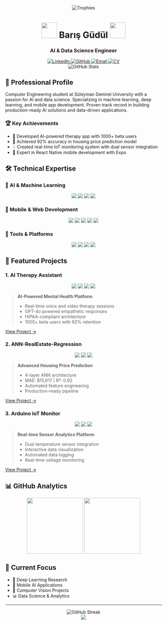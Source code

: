 <div align="center">
  <img src="https://github-profile-trophy.vercel.app/?username=barisgudul&theme=radical&no-frame=true&no-bg=true&margin-w=4&row=1&column=7" alt="Trophies" />
</div>

<div align="center">
  <h1>
    <img src="https://media.giphy.com/media/h408T6Y5GfmXBKW62l/giphy.gif" width="50"/>
    Barış Güdül
    <img src="https://media.giphy.com/media/h408T6Y5GfmXBKW62l/giphy.gif" width="50"/>
  </h1>
  <h3>AI & Data Science Engineer</h3>
</div>

<div align="center">
  <a href="https://www.linkedin.com/in/mehmetbarisgudul">
    <img src="https://img.shields.io/badge/LinkedIn-0077B5?style=for-the-badge&logo=linkedin&logoColor=white" alt="LinkedIn"/>
  </a>
  <a href="https://github.com/barisgudul">
    <img src="https://img.shields.io/badge/GitHub-100000?style=for-the-badge&logo=github&logoColor=white" alt="GitHub"/>
  </a>
  <a href="mailto:mehmetbarisgudul@gmail.com">
    <img src="https://img.shields.io/badge/Email-D14836?style=for-the-badge&logo=gmail&logoColor=white" alt="Email"/>
  </a>
  <a href="./Mehmet_Baris_Gudul.pdf">
    <img src="https://img.shields.io/badge/CV-4285F4?style=for-the-badge&logo=adobe-acrobat-reader&logoColor=white" alt="CV"/>
  </a>
</div>

<div align="center">
  <img src="https://github-readme-stats.vercel.app/api?username=barisgudul&show_icons=true&theme=radical&hide_border=true&include_all_commits=true&count_private=true" alt="GitHub Stats" />
</div>

## 🎯 Professional Profile

Computer Engineering student at Süleyman Demirel University with a passion for AI and data science. Specializing in machine learning, deep learning, and mobile app development. Proven track record in building production-ready AI solutions and data-driven applications.

### 🏆 Key Achievements
- 🚀 Developed AI-powered therapy app with 1000+ beta users
- 🎯 Achieved 92% accuracy in housing price prediction model
- 💡 Created real-time IoT monitoring system with dual sensor integration
- 📱 Expert in React Native mobile development with Expo

## 🛠️ Technical Expertise

### 🤖 AI & Machine Learning
<div align="center">
  <img src="https://img.shields.io/badge/TensorFlow-FF6F00?style=for-the-badge&logo=tensorflow&logoColor=white"/>
  <img src="https://img.shields.io/badge/Keras-D00000?style=for-the-badge&logo=keras&logoColor=white"/>
  <img src="https://img.shields.io/badge/Scikit--learn-F7931E?style=for-the-badge&logo=scikit-learn&logoColor=white"/>
  <img src="https://img.shields.io/badge/Pandas-150458?style=for-the-badge&logo=pandas&logoColor=white"/>
</div>

### 📱 Mobile & Web Development
<div align="center">
  <img src="https://img.shields.io/badge/React_Native-61DAFB?style=for-the-badge&logo=react&logoColor=black"/>
  <img src="https://img.shields.io/badge/Expo-000020?style=for-the-badge&logo=expo&logoColor=white"/>
  <img src="https://img.shields.io/badge/TypeScript-3178C6?style=for-the-badge&logo=typescript&logoColor=white"/>
  <img src="https://img.shields.io/badge/HTML5-E34F26?style=for-the-badge&logo=html5&logoColor=white"/>
  <img src="https://img.shields.io/badge/CSS3-1572B6?style=for-the-badge&logo=css3&logoColor=white"/>
</div>

### 🔧 Tools & Platforms
<div align="center">
  <img src="https://img.shields.io/badge/Python-3776AB?style=for-the-badge&logo=python&logoColor=white"/>
  <img src="https://img.shields.io/badge/SQL-4479A1?style=for-the-badge&logo=mysql&logoColor=white"/>
  <img src="https://img.shields.io/badge/Git-F05032?style=for-the-badge&logo=git&logoColor=white"/>
  <img src="https://img.shields.io/badge/Google_Cloud-4285F4?style=for-the-badge&logo=google-cloud&logoColor=white"/>
</div>

## 🚀 Featured Projects

### 1. AI Therapy Assistant
<div align="center">
  <img src="https://img.shields.io/badge/React_Native-61DAFB?style=flat-square&logo=react&logoColor=black"/>
  <img src="https://img.shields.io/badge/Expo-000020?style=flat-square&logo=expo&logoColor=white"/>
  <img src="https://img.shields.io/badge/GPT4-412991?style=flat-square&logo=openai&logoColor=white"/>
  <img src="https://img.shields.io/badge/Firebase-FFCA28?style=flat-square&logo=firebase&logoColor=black"/>
</div>

> **AI-Powered Mental Health Platform**
> - Real-time voice and video therapy sessions
> - GPT-4o powered empathetic responses
> - HIPAA-compliant architecture
> - 1000+ beta users with 92% retention

[View Project →](https://github.com/barisgudul/therapy.)

### 2. ANN-RealEstate-Regression
<div align="center">
  <img src="https://img.shields.io/badge/TensorFlow-FF6F00?style=flat-square&logo=tensorflow&logoColor=white"/>
  <img src="https://img.shields.io/badge/Keras-D00000?style=flat-square&logo=keras&logoColor=white"/>
  <img src="https://img.shields.io/badge/Pandas-150458?style=flat-square&logo=pandas&logoColor=white"/>
</div>

> **Advanced Housing Price Prediction**
> - 4-layer ANN architecture
> - MAE: $15,617 | R²: 0.92
> - Automated feature engineering
> - Production-ready pipeline

[View Project →](https://github.com/barisgudul/ANN-RealEstate-Regression)

### 3. Arduino IoT Monitor
<div align="center">
  <img src="https://img.shields.io/badge/Python-3776AB?style=flat-square&logo=python&logoColor=white"/>
  <img src="https://img.shields.io/badge/Arduino-00979D?style=flat-square&logo=arduino&logoColor=white"/>
  <img src="https://img.shields.io/badge/Plotly-3F4F75?style=flat-square&logo=plotly&logoColor=white"/>
</div>

> **Real-time Sensor Analytics Platform**
> - Dual temperature sensor integration
> - Interactive data visualization
> - Automated data logging
> - Real-time voltage monitoring

[View Project →](https://github.com/barisgudul/Ardunio_IOT)

## 📊 GitHub Analytics

<div align="center">
  <img height="180em" src="https://github-readme-stats.vercel.app/api?username=barisgudul&show_icons=true&theme=radical&include_all_commits=true&count_private=true"/>
  <img height="180em" src="https://github-readme-stats.vercel.app/api/top-langs/?username=barisgudul&layout=compact&langs_count=8&theme=radical"/>
</div>

## 🌟 Current Focus

- 🔬 Deep Learning Research
- 📱 Mobile AI Applications
- 🤖 Computer Vision Projects
- 📊 Data Science & Analytics

---

<div align="center">
  <img src="https://github-readme-streak-stats.herokuapp.com/?user=barisgudul&theme=radical" alt="GitHub Streak"/>
</div>

<div align="center">
  <img src="https://capsule-render.vercel.app/api?type=waving&color=gradient&height=100&section=footer"/>
</div>
